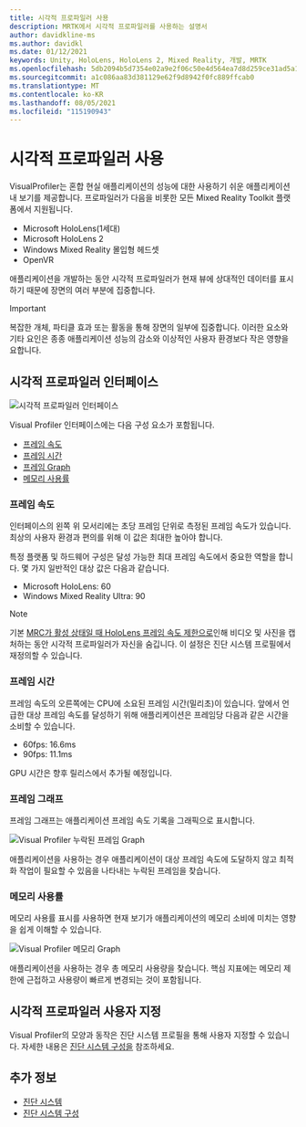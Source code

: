 ```yaml
---
title: 시각적 프로파일러 사용
description: MRTK에서 시각적 프로파일러를 사용하는 설명서
author: davidkline-ms
ms.author: davidkl
ms.date: 01/12/2021
keywords: Unity, HoloLens, HoloLens 2, Mixed Reality, 개발, MRTK
ms.openlocfilehash: 5db2094b5d7354e02a9e2f06c50e4d564ea7d8d259ce31ad5a11f49a71e27839
ms.sourcegitcommit: a1c086aa83d381129e62f9d8942f0fc889ffcab0
ms.translationtype: MT
ms.contentlocale: ko-KR
ms.lasthandoff: 08/05/2021
ms.locfileid: "115190943"
---
```

# <a name="using-the-visual-profiler"></a>시각적 프로파일러 사용

VisualProfiler는 혼합 현실 애플리케이션의 성능에 대한 사용하기 쉬운 애플리케이션 내 보기를 제공합니다. 프로파일러가 다음을 비롯한 모든 Mixed Reality Toolkit 플랫폼에서 지원됩니다.

- Microsoft HoloLens(1세대)
- Microsoft HoloLens 2
- Windows Mixed Reality 몰입형 헤드셋
- OpenVR

애플리케이션을 개발하는 동안 시각적 프로파일러가 현재 뷰에 상대적인 데이터를 표시하기 때문에 장면의 여러 부분에 집중합니다.

> [!IMPORTANT]
> 복잡한 개체, 파티클 효과 또는 활동을 통해 장면의 일부에 집중합니다. 이러한 요소와 기타 요인은 종종 애플리케이션 성능의 감소와 이상적인 사용자 환경보다 작은 영향을 요합니다.

## <a name="visual-profiler-interface"></a>시각적 프로파일러 인터페이스

![시각적 프로파일러 인터페이스](../images/diagnostics/VisualProfiler.png)

Visual Profiler 인터페이스에는 다음 구성 요소가 포함됩니다.

- [프레임 속도](#frame-rate)
- [프레임 시간](#frame-time)
- [프레임 Graph](#frame-graph)
- [메모리 사용률](#memory-utilization)

### <a name="frame-rate"></a>프레임 속도

인터페이스의 왼쪽 위 모서리에는 초당 프레임 단위로 측정된 프레임 속도가 있습니다. 최상의 사용자 환경과 편의를 위해 이 값은 최대한 높아야 합니다.

특정 플랫폼 및 하드웨어 구성은 달성 가능한 최대 프레임 속도에서 중요한 역할을 합니다. 몇 가지 일반적인 대상 값은 다음과 같습니다.

- Microsoft HoloLens: 60
- Windows Mixed Reality Ultra: 90

> [!NOTE]
> 기본 [MRC가 활성 상태일 때 HoloLens 프레임 속도 제한으로](/windows/mixed-reality/mixed-reality-capture-for-developers#what-to-expect-when-mrc-is-enabled-on-hololens)인해 비디오 및 사진을 캡처하는 동안 시각적 프로파일러가 자신을 숨깁니다. 이 설정은 진단 시스템 프로필에서 재정의할 수 있습니다.

### <a name="frame-time"></a>프레임 시간

프레임 속도의 오른쪽에는 CPU에 소요된 프레임 시간(밀리초)이 있습니다. 앞에서 언급한 대상 프레임 속도를 달성하기 위해 애플리케이션은 프레임당 다음과 같은 시간을 소비할 수 있습니다.

- 60fps: 16.6ms
- 90fps: 11.1ms

GPU 시간은 향후 릴리스에서 추가될 예정입니다.

### <a name="frame-graph"></a>프레임 그래프

프레임 그래프는 애플리케이션 프레임 속도 기록을 그래픽으로 표시합니다.

![Visual Profiler 누락된 프레임 Graph](../images/diagnostics/VisualProfilerMissedFrames.png)

애플리케이션을 사용하는 경우 애플리케이션이 대상 프레임 속도에 도달하지 않고 최적화 작업이 필요할 수 있음을 나타내는 누락된 프레임을 찾습니다.

### <a name="memory-utilization"></a>메모리 사용률

메모리 사용률 표시를 사용하면 현재 보기가 애플리케이션의 메모리 소비에 미치는 영향을 쉽게 이해할 수 있습니다.

![Visual Profiler 메모리 Graph](../images/diagnostics/VisualProfilerMemory.png)

애플리케이션을 사용하는 경우 총 메모리 사용량을 찾습니다. 핵심 지표에는 메모리 제한에 근접하고 사용량이 빠르게 변경되는 것이 포함됩니다.

## <a name="customizing-the-visual-profiler"></a>시각적 프로파일러 사용자 지정

Visual Profiler의 모양과 동작은 진단 시스템 프로필을 통해 사용자 지정할 수 있습니다. 자세한 내용은 [진단 시스템 구성을](configuring-diagnostics.md) 참조하세요.

## <a name="see-also"></a>추가 정보

- [진단 시스템](diagnostics-system-getting-started.md)
- [진단 시스템 구성](configuring-diagnostics.md)
